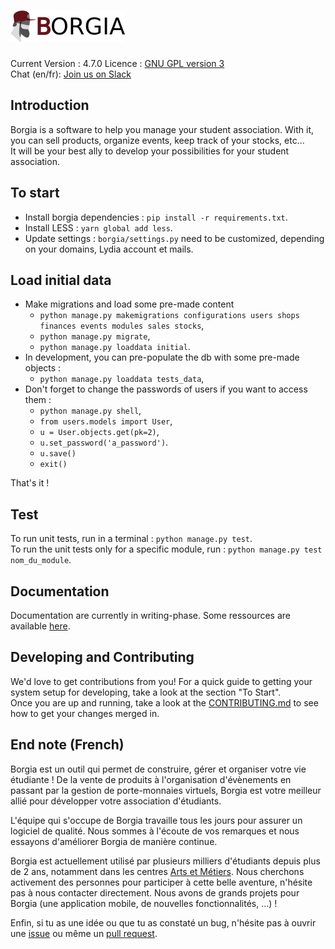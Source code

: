 ![Borgia](./static/static_dirs/img/borgia-logo-light.png "Borgia")
==================================================================

Current Version : 4.7.0
Licence : [GNU GPL version 3](./license.txt)  
Chat (en/fr): [Join us on Slack](https://borgia-app.slack.com)

Introduction
------------

Borgia is a software to help you manage your student association. With it, you
can sell products, organize events, keep track of your stocks, etc...  
It will be your best ally to develop your possibilities for your student association.

To start
--------

* Install borgia dependencies : `pip install -r requirements.txt`.
* Install LESS : `yarn global add less`.
* Update settings : `borgia/settings.py` need to be customized, depending on
your domains, Lydia account et mails.

Load initial data
-----------------

* Make migrations and load some pre-made content
  + `python manage.py makemigrations configurations users shops finances events modules sales stocks`,
  + `python manage.py migrate`,
  + `python manage.py loaddata initial`.
* In development, you can pre-populate the db with some pre-made objects :
  + `python manage.py loaddata tests_data`,
* Don't forget to change the passwords of users if you want to access them :
  + `python manage.py shell`,
  + `from users.models import User`,
  + `u = User.objects.get(pk=2)`,
  + `u.set_password('a_password')`.
  + `u.save()`
  + `exit()`

That's it !

Test
----

To run unit tests, run in a terminal : `python manage.py test`.  
To run the unit tests only for a specific module, run : `python manage.py test nom_du_module`.

Documentation
-------------

Documentation are currently in writing-phase. Some ressources are available
[here](https://github.com/borgia-app/Borgia-docs).

Developing and Contributing
---------------------------

We'd love to get contributions from you! For a quick guide to getting your
system setup for developing, take a look at the section "To Start".  
Once you are up and running, take a look at the
[CONTRIBUTING.md](https://github.com/borgia-app/Borgia/CONTRIBUTING.md) to see
how to get your changes merged in.

End note (French)
--------------------

Borgia est un outil qui permet de construire, gérer et organiser votre vie
étudiante ! De la vente de produits à l'organisation d'évènements en passant
par la gestion de porte-monnaies virtuels, Borgia est votre meilleur allié pour
développer votre association d'étudiants.

L'équipe qui s'occupe de Borgia travaille tous les jours pour assurer un
logiciel de qualité. Nous sommes à l'écoute de vos remarques et nous essayons
d'améliorer Borgia de manière continue.

Borgia est actuellement utilisé par plusieurs milliers d'étudiants depuis plus
de 2 ans, notamment dans les centres [Arts et Métiers](https://artsetmetiers.fr/).
Nous cherchons activement des personnes pour participer à cette belle aventure,
n'hésite pas à nous contacter directement. Nous avons de grands projets pour Borgia
(une application mobile, de nouvelles fonctionnalités, ...) !

Enfin, si tu as une idée ou que tu as constaté un bug, n'hésite pas à ouvrir
une [issue](https://github.com/borgia-app/Borgia/issues) ou même un
[pull request](https://github.com/borgia-app/Borgia/pulls).
